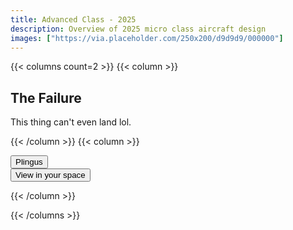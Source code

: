 ```yaml
---
title: Advanced Class - 2025
description: Overview of 2025 micro class aircraft design
images: ["https://via.placeholder.com/250x200/d9d9d9/000000"]
---
```


{{< columns count=2 >}}
{{< column >}}
## The Failure
This thing can't even land lol.

{{< /column >}}
{{< column >}}

<!-- Import the component -->
<script type="module" src="https://ajax.googleapis.com/ajax/libs/model-viewer/3.5.0/model-viewer.min.js"></script>
<!-- Use it like any other HTML element -->

<model-viewer src="/models/plingus.glb" ar ar-modes="webxr scene-viewer quick-look" camera-controls tone-mapping="neutral" poster="/models/plingus.webp" shadow-intensity="1" camera-orbit="-6.316deg 89.79deg 0.4972m" field-of-view="30deg" auto-rotate style="width: 100%; height: 600px;">
    <button class="Hotspot" slot="hotspot-1" data-position="-0.03752169197374356m 1.3353936826116832m -0.09083890692148743m" data-normal="-0.6468131457728125m 0.6320924532562153m -0.4267222574368693m" data-visibility-attribute="visible">
        <div class="HotspotAnnotation">Plingus</div>
    </button>
    <div class="progress-bar hide" slot="progress-bar">
        <div class="update-bar"></div>
    </div>
    <button slot="ar-button" id="ar-button">
        View in your space
    </button>

</model-viewer>

{{< /column >}}

{{< /columns >}}
